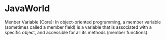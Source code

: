 # JavaWorld

Menber Variable (Core): In object-oriented programming, a member variable (sometimes called a member field) is a variable that is associated with a specific object, and accessible for all its methods (member functions).
